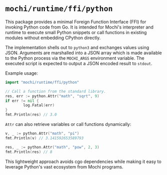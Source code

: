 # `mochi/runtime/ffi/python`

This package provides a minimal Foreign Function Interface (FFI) for
invoking Python code from Go.  It is intended for Mochi's interpreter and
runtime to execute small Python snippets or call functions in existing
modules without embedding CPython directly.

The implementation shells out to `python3` and exchanges values using
JSON.  Arguments are marshalled into a JSON array which is made
available to the Python process via the `MOCHI_ARGS` environment
variable.  The executed script is expected to output a JSON encoded
result to `stdout`.

Example usage:

```go
import "mochi/runtime/ffi/python"

// Call a function from the standard library.
res, err := python.Attr("math", "sqrt", 9)
if err != nil {
        log.Fatal(err)
}
fmt.Println(res) // 3.0
```

`Attr` can also retrieve variables or call functions dynamically:

```go
v, _ := python.Attr("math", "pi")
fmt.Println(v) // 3.141592653589793

res, _ := python.Attr("math", "pow", 2, 3)
fmt.Println(res) // 8
```

This lightweight approach avoids cgo dependencies while making it easy
to leverage Python's vast ecosystem from Mochi programs.
